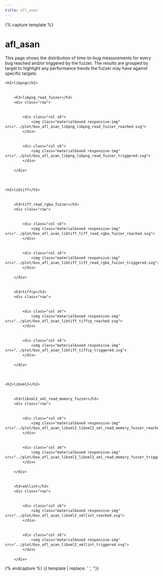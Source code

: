 ```yaml
---
title: afl_asan
---
```



{% capture template %}



<div class="section">
    <h1>afl_asan</h1>
    <p>
        This page shows the distribution of time-to-bug measurements for every bug reached and/or triggered by the
        fuzzer. The results are grouped by target to highlight any performance trends the fuzzer may have against
        specific targets.
    </p>

    
    <h2>libpng</h2>
    
        
        <h3>libpng_read_fuzzer</h3>
        <div class="row">
        
            
            <div class="col s6">
                <img class="materialboxed responsive-img" src="../plot/box_afl_asan_libpng_libpng_read_fuzzer_reached.svg">
            </div>
        
            
            <div class="col s6">
                <img class="materialboxed responsive-img" src="../plot/box_afl_asan_libpng_libpng_read_fuzzer_triggered.svg">
            </div>
        
        </div>
    

    
    <h2>libtiff</h2>
    
        
        <h3>tiff_read_rgba_fuzzer</h3>
        <div class="row">
        
            
            <div class="col s6">
                <img class="materialboxed responsive-img" src="../plot/box_afl_asan_libtiff_tiff_read_rgba_fuzzer_reached.svg">
            </div>
        
            
            <div class="col s6">
                <img class="materialboxed responsive-img" src="../plot/box_afl_asan_libtiff_tiff_read_rgba_fuzzer_triggered.svg">
            </div>
        
        </div>
    
        
        <h3>tiffcp</h3>
        <div class="row">
        
            
            <div class="col s6">
                <img class="materialboxed responsive-img" src="../plot/box_afl_asan_libtiff_tiffcp_reached.svg">
            </div>
        
            
            <div class="col s6">
                <img class="materialboxed responsive-img" src="../plot/box_afl_asan_libtiff_tiffcp_triggered.svg">
            </div>
        
        </div>
    

    
    <h2>libxml2</h2>
    
        
        <h3>libxml2_xml_read_memory_fuzzer</h3>
        <div class="row">
        
            
            <div class="col s6">
                <img class="materialboxed responsive-img" src="../plot/box_afl_asan_libxml2_libxml2_xml_read_memory_fuzzer_reached.svg">
            </div>
        
            
            <div class="col s6">
                <img class="materialboxed responsive-img" src="../plot/box_afl_asan_libxml2_libxml2_xml_read_memory_fuzzer_triggered.svg">
            </div>
        
        </div>
    
        
        <h3>xmllint</h3>
        <div class="row">
        
            
            <div class="col s6">
                <img class="materialboxed responsive-img" src="../plot/box_afl_asan_libxml2_xmllint_reached.svg">
            </div>
        
            
            <div class="col s6">
                <img class="materialboxed responsive-img" src="../plot/box_afl_asan_libxml2_xmllint_triggered.svg">
            </div>
        
        </div>
    

</div>



{% endcapture %}
{{ template | replace: '    ', ''}}
